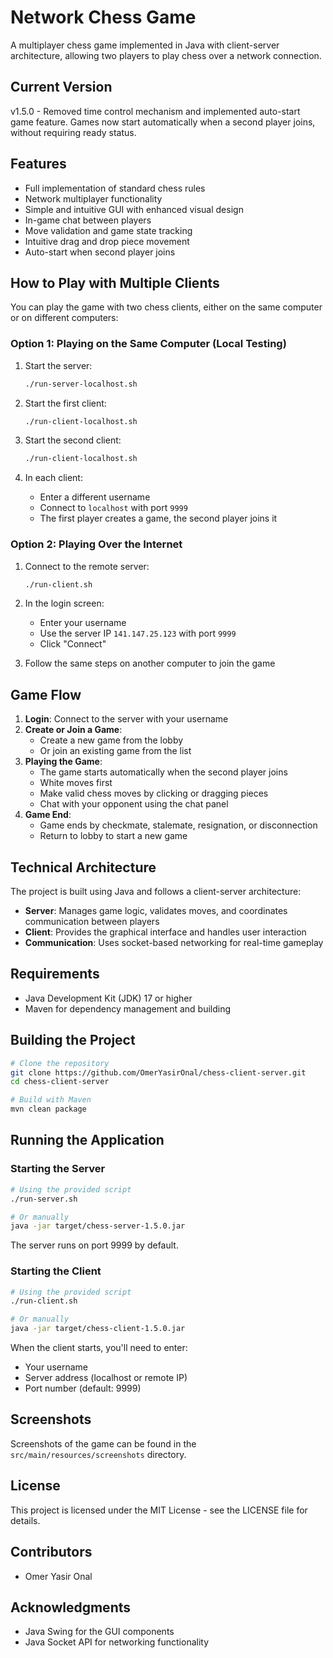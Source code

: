 # Network Chess Game

A multiplayer chess game implemented in Java with client-server architecture, allowing two players to play chess over a network connection.

## Current Version
v1.5.0 - Removed time control mechanism and implemented auto-start game feature. Games now start automatically when a second player joins, without requiring ready status.

## Features

- Full implementation of standard chess rules
- Network multiplayer functionality
- Simple and intuitive GUI with enhanced visual design
- In-game chat between players
- Move validation and game state tracking
- Intuitive drag and drop piece movement
- Auto-start when second player joins

## How to Play with Multiple Clients

You can play the game with two chess clients, either on the same computer or on different computers:

### Option 1: Playing on the Same Computer (Local Testing)

1. Start the server:
   ```bash
   ./run-server-localhost.sh
   ```

2. Start the first client:
   ```bash
   ./run-client-localhost.sh
   ```
   
3. Start the second client:
   ```bash
   ./run-client-localhost.sh
   ```

4. In each client:
   - Enter a different username
   - Connect to `localhost` with port `9999`
   - The first player creates a game, the second player joins it

### Option 2: Playing Over the Internet

1. Connect to the remote server:
   ```bash
   ./run-client.sh
   ```

2. In the login screen:
   - Enter your username
   - Use the server IP `141.147.25.123` with port `9999`
   - Click "Connect"

3. Follow the same steps on another computer to join the game

## Game Flow

1. **Login**: Connect to the server with your username
2. **Create or Join a Game**: 
   - Create a new game from the lobby
   - Or join an existing game from the list
3. **Playing the Game**:
   - The game starts automatically when the second player joins
   - White moves first
   - Make valid chess moves by clicking or dragging pieces
   - Chat with your opponent using the chat panel
4. **Game End**:
   - Game ends by checkmate, stalemate, resignation, or disconnection
   - Return to lobby to start a new game

## Technical Architecture

The project is built using Java and follows a client-server architecture:

- **Server**: Manages game logic, validates moves, and coordinates communication between players
- **Client**: Provides the graphical interface and handles user interaction
- **Communication**: Uses socket-based networking for real-time gameplay

## Requirements

- Java Development Kit (JDK) 17 or higher
- Maven for dependency management and building

## Building the Project

```bash
# Clone the repository
git clone https://github.com/OmerYasirOnal/chess-client-server.git
cd chess-client-server

# Build with Maven
mvn clean package
```

## Running the Application

### Starting the Server

```bash
# Using the provided script
./run-server.sh

# Or manually
java -jar target/chess-server-1.5.0.jar
```

The server runs on port 9999 by default.

### Starting the Client

```bash
# Using the provided script
./run-client.sh

# Or manually
java -jar target/chess-client-1.5.0.jar
```

When the client starts, you'll need to enter:
- Your username
- Server address (localhost or remote IP)
- Port number (default: 9999)

## Screenshots

Screenshots of the game can be found in the `src/main/resources/screenshots` directory.

## License

This project is licensed under the MIT License - see the LICENSE file for details.

## Contributors

- Omer Yasir Onal

## Acknowledgments

- Java Swing for the GUI components
- Java Socket API for networking functionality 
